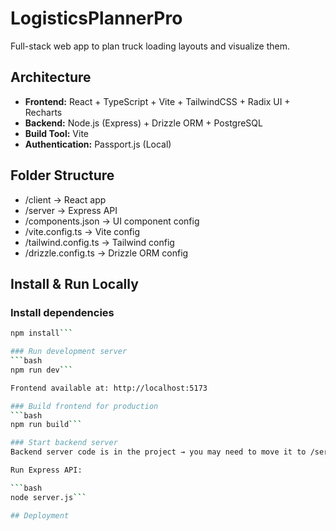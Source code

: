# LogisticsPlannerPro

Full-stack web app to plan truck loading layouts and visualize them.

## Architecture

- **Frontend:** React + TypeScript + Vite + TailwindCSS + Radix UI + Recharts
- **Backend:** Node.js (Express) + Drizzle ORM + PostgreSQL
- **Build Tool:** Vite
- **Authentication:** Passport.js (Local)

## Folder Structure

- /client → React app
- /server → Express API
- /components.json → UI component config
- /vite.config.ts → Vite config
- /tailwind.config.ts → Tailwind config
- /drizzle.config.ts → Drizzle ORM config

## Install & Run Locally

### Install dependencies
```bash
npm install```

### Run development server
```bash
npm run dev```

Frontend available at: http://localhost:5173

### Build frontend for production
```bash
npm run build```

### Start backend server
Backend server code is in the project → you may need to move it to /server explicitly for clean separation.

Run Express API:

```bash
node server.js```

## Deployment

